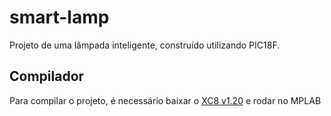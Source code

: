 # smart-lamp
Projeto de uma lâmpada inteligente, construído utilizando PIC18F.

## Compilador
Para compilar o projeto, é necessário baixar o [XC8 v1.20](https://www.microchip.com/en-us/tools-resources/archives/mplab-ecosystem) e rodar no MPLAB
